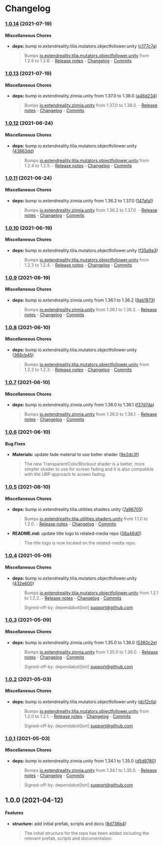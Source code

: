 # Changelog

### [1.0.14](https://github.com/ExtendRealityLtd/Tilia.Visuals.CollisionFader.Unity/compare/v1.0.13...v1.0.14) (2021-07-19)

#### Miscellaneous Chores

* **deps:** bump io.extendreality.tilia.mutators.objectfollower.unity ([c177c7a](https://github.com/ExtendRealityLtd/Tilia.Visuals.CollisionFader.Unity/commit/c177c7af962a017e108ee26fa557fd23ad21c427))
  > Bumps [io.extendreality.tilia.mutators.objectfollower.unity](https://github.com/ExtendRealityLtd/Tilia.Mutators.ObjectFollower.Unity) from 1.2.5 to 1.2.6. - [Release notes](https://github.com/ExtendRealityLtd/Tilia.Mutators.ObjectFollower.Unity/releases) - [Changelog](https://github.com/ExtendRealityLtd/Tilia.Mutators.ObjectFollower.Unity/blob/master/CHANGELOG.md) - [Commits](https://github.com/ExtendRealityLtd/Tilia.Mutators.ObjectFollower.Unity/compare/v1.2.5...v1.2.6)

### [1.0.13](https://github.com/ExtendRealityLtd/Tilia.Visuals.CollisionFader.Unity/compare/v1.0.12...v1.0.13) (2021-07-19)

#### Miscellaneous Chores

* **deps:** bump io.extendreality.zinnia.unity from 1.37.0 to 1.38.0 ([a46d234](https://github.com/ExtendRealityLtd/Tilia.Visuals.CollisionFader.Unity/commit/a46d2340c5f346931b22c118f4d70469c28be5f7))
  > Bumps [io.extendreality.zinnia.unity](https://github.com/ExtendRealityLtd/Zinnia.Unity) from 1.37.0 to 1.38.0. - [Release notes](https://github.com/ExtendRealityLtd/Zinnia.Unity/releases) - [Changelog](https://github.com/ExtendRealityLtd/Zinnia.Unity/blob/master/CHANGELOG.md) - [Commits](https://github.com/ExtendRealityLtd/Zinnia.Unity/compare/v1.37.0...v1.38.0)

### [1.0.12](https://github.com/ExtendRealityLtd/Tilia.Visuals.CollisionFader.Unity/compare/v1.0.11...v1.0.12) (2021-06-24)

#### Miscellaneous Chores

* **deps:** bump io.extendreality.tilia.mutators.objectfollower.unity ([43863dd](https://github.com/ExtendRealityLtd/Tilia.Visuals.CollisionFader.Unity/commit/43863dd09c4819dd2e36641f393f57a43c38965a))
  > Bumps [io.extendreality.tilia.mutators.objectfollower.unity](https://github.com/ExtendRealityLtd/Tilia.Mutators.ObjectFollower.Unity) from 1.2.4 to 1.2.5. - [Release notes](https://github.com/ExtendRealityLtd/Tilia.Mutators.ObjectFollower.Unity/releases) - [Changelog](https://github.com/ExtendRealityLtd/Tilia.Mutators.ObjectFollower.Unity/blob/master/CHANGELOG.md) - [Commits](https://github.com/ExtendRealityLtd/Tilia.Mutators.ObjectFollower.Unity/compare/v1.2.4...v1.2.5)

### [1.0.11](https://github.com/ExtendRealityLtd/Tilia.Visuals.CollisionFader.Unity/compare/v1.0.10...v1.0.11) (2021-06-24)

#### Miscellaneous Chores

* **deps:** bump io.extendreality.zinnia.unity from 1.36.2 to 1.37.0 ([147afa1](https://github.com/ExtendRealityLtd/Tilia.Visuals.CollisionFader.Unity/commit/147afa1a8430e17ec2d9d1269b61bce71ff60260))
  > Bumps [io.extendreality.zinnia.unity](https://github.com/ExtendRealityLtd/Zinnia.Unity) from 1.36.2 to 1.37.0. - [Release notes](https://github.com/ExtendRealityLtd/Zinnia.Unity/releases) - [Changelog](https://github.com/ExtendRealityLtd/Zinnia.Unity/blob/master/CHANGELOG.md) - [Commits](https://github.com/ExtendRealityLtd/Zinnia.Unity/compare/v1.36.2...v1.37.0)

### [1.0.10](https://github.com/ExtendRealityLtd/Tilia.Visuals.CollisionFader.Unity/compare/v1.0.9...v1.0.10) (2021-06-19)

#### Miscellaneous Chores

* **deps:** bump io.extendreality.tilia.mutators.objectfollower.unity ([f35a9a3](https://github.com/ExtendRealityLtd/Tilia.Visuals.CollisionFader.Unity/commit/f35a9a31926a5579d4714e91cbfece769ef079b7))
  > Bumps [io.extendreality.tilia.mutators.objectfollower.unity](https://github.com/ExtendRealityLtd/Tilia.Mutators.ObjectFollower.Unity) from 1.2.3 to 1.2.4. - [Release notes](https://github.com/ExtendRealityLtd/Tilia.Mutators.ObjectFollower.Unity/releases) - [Changelog](https://github.com/ExtendRealityLtd/Tilia.Mutators.ObjectFollower.Unity/blob/master/CHANGELOG.md) - [Commits](https://github.com/ExtendRealityLtd/Tilia.Mutators.ObjectFollower.Unity/compare/v1.2.3...v1.2.4)

### [1.0.9](https://github.com/ExtendRealityLtd/Tilia.Visuals.CollisionFader.Unity/compare/v1.0.8...v1.0.9) (2021-06-19)

#### Miscellaneous Chores

* **deps:** bump io.extendreality.zinnia.unity from 1.36.1 to 1.36.2 ([9ab1873](https://github.com/ExtendRealityLtd/Tilia.Visuals.CollisionFader.Unity/commit/9ab1873b8a6a0a8cf66b5379ecfe953f39cb12ce))
  > Bumps [io.extendreality.zinnia.unity](https://github.com/ExtendRealityLtd/Zinnia.Unity) from 1.36.1 to 1.36.2. - [Release notes](https://github.com/ExtendRealityLtd/Zinnia.Unity/releases) - [Changelog](https://github.com/ExtendRealityLtd/Zinnia.Unity/blob/master/CHANGELOG.md) - [Commits](https://github.com/ExtendRealityLtd/Zinnia.Unity/compare/v1.36.1...v1.36.2)

### [1.0.8](https://github.com/ExtendRealityLtd/Tilia.Visuals.CollisionFader.Unity/compare/v1.0.7...v1.0.8) (2021-06-10)

#### Miscellaneous Chores

* **deps:** bump io.extendreality.tilia.mutators.objectfollower.unity ([368cb45](https://github.com/ExtendRealityLtd/Tilia.Visuals.CollisionFader.Unity/commit/368cb45ed4eb7f2beccd26be627720a3b0a123b7))
  > Bumps [io.extendreality.tilia.mutators.objectfollower.unity](https://github.com/ExtendRealityLtd/Tilia.Mutators.ObjectFollower.Unity) from 1.2.2 to 1.2.3. - [Release notes](https://github.com/ExtendRealityLtd/Tilia.Mutators.ObjectFollower.Unity/releases) - [Changelog](https://github.com/ExtendRealityLtd/Tilia.Mutators.ObjectFollower.Unity/blob/master/CHANGELOG.md) - [Commits](https://github.com/ExtendRealityLtd/Tilia.Mutators.ObjectFollower.Unity/compare/v1.2.2...v1.2.3)

### [1.0.7](https://github.com/ExtendRealityLtd/Tilia.Visuals.CollisionFader.Unity/compare/v1.0.6...v1.0.7) (2021-06-10)

#### Miscellaneous Chores

* **deps:** bump io.extendreality.zinnia.unity from 1.36.0 to 1.36.1 ([f37d7da](https://github.com/ExtendRealityLtd/Tilia.Visuals.CollisionFader.Unity/commit/f37d7dad62bb2b3a6f9e529a52a285fe5614e00a))
  > Bumps [io.extendreality.zinnia.unity](https://github.com/ExtendRealityLtd/Zinnia.Unity) from 1.36.0 to 1.36.1. - [Release notes](https://github.com/ExtendRealityLtd/Zinnia.Unity/releases) - [Changelog](https://github.com/ExtendRealityLtd/Zinnia.Unity/blob/master/CHANGELOG.md) - [Commits](https://github.com/ExtendRealityLtd/Zinnia.Unity/compare/v1.36.0...v1.36.1)

### [1.0.6](https://github.com/ExtendRealityLtd/Tilia.Visuals.CollisionFader.Unity/compare/v1.0.5...v1.0.6) (2021-06-10)

#### Bug Fixes

* **Materials:** update fade material to use better shader ([9e2dc3f](https://github.com/ExtendRealityLtd/Tilia.Visuals.CollisionFader.Unity/commit/9e2dc3f07548af527dce1dc9fe81a8a6bd8507bc))
  > The new TransparentColorBlockout shader is a better, more simpler shader to use for screen fading and it is also compatible with the URP approach to screen fading.

### [1.0.5](https://github.com/ExtendRealityLtd/Tilia.Visuals.CollisionFader.Unity/compare/v1.0.4...v1.0.5) (2021-06-10)

#### Miscellaneous Chores

* **deps:** bump io.extendreality.tilia.utilities.shaders.unity ([7a96705](https://github.com/ExtendRealityLtd/Tilia.Visuals.CollisionFader.Unity/commit/7a967052f07ec272a51d0200f89ffade6b83ea45))
  > Bumps [io.extendreality.tilia.utilities.shaders.unity](https://github.com/ExtendRealityLtd/Tilia.Utilities.Shaders.Unity) from 1.1.0 to 1.2.0. - [Release notes](https://github.com/ExtendRealityLtd/Tilia.Utilities.Shaders.Unity/releases) - [Changelog](https://github.com/ExtendRealityLtd/Tilia.Utilities.Shaders.Unity/blob/master/CHANGELOG.md) - [Commits](https://github.com/ExtendRealityLtd/Tilia.Utilities.Shaders.Unity/compare/v1.1.0...v1.2.0)
* **README.md:** update title logo to related-media repo ([38a46d0](https://github.com/ExtendRealityLtd/Tilia.Visuals.CollisionFader.Unity/commit/38a46d03e1914a9e7109436e9e9f2680ed6db5af))
  > The title logo is now located on the related-media repo.

### [1.0.4](https://github.com/ExtendRealityLtd/Tilia.Visuals.CollisionFader.Unity/compare/v1.0.3...v1.0.4) (2021-05-09)

#### Miscellaneous Chores

* **deps:** bump io.extendreality.tilia.mutators.objectfollower.unity ([432e600](https://github.com/ExtendRealityLtd/Tilia.Visuals.CollisionFader.Unity/commit/432e60009b0d3cf8ba158953108b707c0f8cba21))
  > Bumps [io.extendreality.tilia.mutators.objectfollower.unity](https://github.com/ExtendRealityLtd/Tilia.Mutators.ObjectFollower.Unity) from 1.2.1 to 1.2.2. - [Release notes](https://github.com/ExtendRealityLtd/Tilia.Mutators.ObjectFollower.Unity/releases) - [Changelog](https://github.com/ExtendRealityLtd/Tilia.Mutators.ObjectFollower.Unity/blob/master/CHANGELOG.md) - [Commits](https://github.com/ExtendRealityLtd/Tilia.Mutators.ObjectFollower.Unity/compare/v1.2.1...v1.2.2)
  > 
  > Signed-off-by: dependabot[bot] <support@github.com>

### [1.0.3](https://github.com/ExtendRealityLtd/Tilia.Visuals.CollisionFader.Unity/compare/v1.0.2...v1.0.3) (2021-05-09)

#### Miscellaneous Chores

* **deps:** bump io.extendreality.zinnia.unity from 1.35.0 to 1.36.0 ([5360c2e](https://github.com/ExtendRealityLtd/Tilia.Visuals.CollisionFader.Unity/commit/5360c2e610ea1ccab00e52cef77255c7a3b7e5dd))
  > Bumps [io.extendreality.zinnia.unity](https://github.com/ExtendRealityLtd/Zinnia.Unity) from 1.35.0 to 1.36.0. - [Release notes](https://github.com/ExtendRealityLtd/Zinnia.Unity/releases) - [Changelog](https://github.com/ExtendRealityLtd/Zinnia.Unity/blob/master/CHANGELOG.md) - [Commits](https://github.com/ExtendRealityLtd/Zinnia.Unity/compare/v1.35.0...v1.36.0)
  > 
  > Signed-off-by: dependabot[bot] <support@github.com>

### [1.0.2](https://github.com/ExtendRealityLtd/Tilia.Visuals.CollisionFader.Unity/compare/v1.0.1...v1.0.2) (2021-05-03)

#### Miscellaneous Chores

* **deps:** bump io.extendreality.tilia.mutators.objectfollower.unity ([dcf2cfa](https://github.com/ExtendRealityLtd/Tilia.Visuals.CollisionFader.Unity/commit/dcf2cfaff452dc67aa299da66e25ac37ea178091))
  > Bumps [io.extendreality.tilia.mutators.objectfollower.unity](https://github.com/ExtendRealityLtd/Tilia.Mutators.ObjectFollower.Unity) from 1.2.0 to 1.2.1. - [Release notes](https://github.com/ExtendRealityLtd/Tilia.Mutators.ObjectFollower.Unity/releases) - [Changelog](https://github.com/ExtendRealityLtd/Tilia.Mutators.ObjectFollower.Unity/blob/master/CHANGELOG.md) - [Commits](https://github.com/ExtendRealityLtd/Tilia.Mutators.ObjectFollower.Unity/compare/v1.2.0...v1.2.1)
  > 
  > Signed-off-by: dependabot[bot] <support@github.com>

### [1.0.1](https://github.com/ExtendRealityLtd/Tilia.Visuals.CollisionFader.Unity/compare/v1.0.0...v1.0.1) (2021-05-03)

#### Miscellaneous Chores

* **deps:** bump io.extendreality.zinnia.unity from 1.34.1 to 1.35.0 ([d5d8780](https://github.com/ExtendRealityLtd/Tilia.Visuals.CollisionFader.Unity/commit/d5d87808b7418378b853f8bbd60bf1551914fdc3))
  > Bumps [io.extendreality.zinnia.unity](https://github.com/ExtendRealityLtd/Zinnia.Unity) from 1.34.1 to 1.35.0. - [Release notes](https://github.com/ExtendRealityLtd/Zinnia.Unity/releases) - [Changelog](https://github.com/ExtendRealityLtd/Zinnia.Unity/blob/master/CHANGELOG.md) - [Commits](https://github.com/ExtendRealityLtd/Zinnia.Unity/compare/v1.34.1...v1.35.0)
  > 
  > Signed-off-by: dependabot[bot] <support@github.com>

## 1.0.0 (2021-04-12)

#### Features

* **structure:** add initial prefab, scripts and docs ([8d736b4](https://github.com/ExtendRealityLtd/Tilia.Visuals.CollisionFader.Unity/commit/8d736b4eb216c4ab2e714b27657beb2251ff98cb))
  > The initial structure for the repo has been added including the relevant prefab, scripts and documentation.
